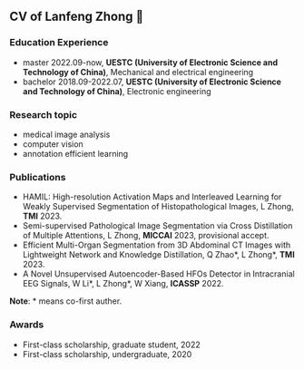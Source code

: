 ## CV of Lanfeng Zhong 👋

### Education Experience
- master 2022.09-now, **UESTC (University of Electronic Science and Technology of China)**, Mechanical and electrical engineering
- bachelor 2018.09-2022.07, **UESTC (University of Electronic Science and Technology of China)**, Electronic engineering

### Research topic
- medical image analysis
- computer vision
- annotation efficient learning

### Publications
- HAMIL: High-resolution Activation Maps and Interleaved Learning for Weakly Supervised Segmentation of Histopathological Images, L Zhong, **TMI** 2023.
- Semi-supervised Pathological Image Segmentation via Cross Distillation of Multiple Attentions, L Zhong, **MICCAI** 2023, provisional accept.
- Efficient Multi-Organ Segmentation from 3D Abdominal CT Images with Lightweight Network and Knowledge Distillation, Q Zhao*, L Zhong*, **TMI** 2023.
- A Novel Unsupervised Autoencoder-Based HFOs Detector in Intracranial EEG Signals, W Li*, L Zhong*, W Xiang, **ICASSP** 2022.

**Note**: * means co-first auther.
### Awards
- First-class scholarship, graduate student, 2022
- First-class scholarship, undergraduate, 2020

<!--
**lanfz2000/lanfz2000** is a ✨ _special_ ✨ repository because its `README.md` (this file) appears on your GitHub profile.

Here are some ideas to get you started:

- 🔭 I’m currently working on ...
- 🌱 I’m currently learning ...
- 👯 I’m looking to collaborate on ...
- 🤔 I’m looking for help with ...
- 💬 Ask me about ...
- 📫 How to reach me: ...
- 😄 Pronouns: ...
- ⚡ Fun fact: ...
-->

